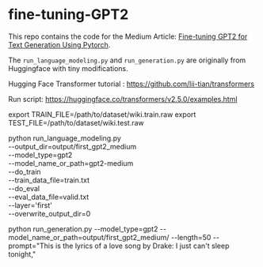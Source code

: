 # fine-tuning-GPT2

This repo contains the code for the Medium Article: [Fine-tuning GPT2 for Text Generation Using Pytorch](https://towardsdatascience.com/fine-tuning-gpt2-for-text-generation-using-pytorch-2ee61a4f1ba7).

The `run_language_modeling.py` and `run_generation.py` are originally from Huggingface with tiny modifications.


Hugging Face Transformer tutorial : https://github.com/lii-tian/transformers

Run script: https://huggingface.co/transformers/v2.5.0/examples.html

export TRAIN_FILE=/path/to/dataset/wiki.train.raw
export TEST_FILE=/path/to/dataset/wiki.test.raw

python run_language_modeling.py \
    --output_dir=output/first_gpt2_medium \
    --model_type=gpt2 \
    --model_name_or_path=gpt2-medium\
    --do_train \
    --train_data_file=train.txt \
    --do_eval \
    --eval_data_file=valid.txt \
    --layer='first' \
    --overwrite_output_dir=0

python run_generation.py --model_type=gpt2 --model_name_or_path=output/first_gpt2_medium/ --length=50 --prompt="This is the lyrics of a love song by Drake: I just can't sleep tonight,"
